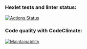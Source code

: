 ### Hexlet tests and linter status:
[![Actions Status](https://github.com/MABULT-Saveliy/frontend-project-44/workflows/hexlet-check/badge.svg)](https://github.com/MABULT-Saveliy/frontend-project-44/actions)

### Code quality with CodeClimate:
[![Maintainability](https://api.codeclimate.com/v1/badges/076ce004a8e77db6e8b6005d949a32c32e10c986/maintainability)](https://codeclimate.com/github/MABULT-Saveliy/frontend-project-44/maintainability)